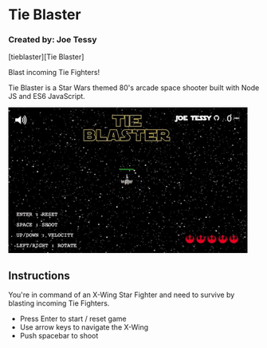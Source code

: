# Tie Blaster
### Created by: Joe Tessy

[tieblaster][Tie Blaster]

Blast incoming Tie Fighters!

Tie Blaster is a Star Wars themed 80's arcade space shooter built with Node JS and ES6 JavaScript.

[tieblaster]: https://www.joetessy.life/tie-blaster

![Alt Text](/lib/img/gif.gif/)

## Instructions

You're in command of an X-Wing Star Fighter and need to survive by blasting incoming Tie Fighters.

- Press Enter to start / reset game
- Use arrow keys to navigate the X-Wing
- Push spacebar to shoot
